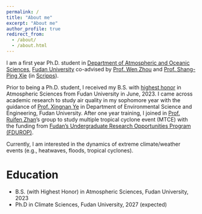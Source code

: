 ```yaml
---
permalink: /
title: "About me"
excerpt: "About me"
author_profile: true
redirect_from: 
  - /about/
  - /about.html
---
```


I am a first year Ph.D. student in [Department of Atmospheric and Oceanic Sciences](https://atmsci.fudan.edu.cn), [Fudan University](https://www.fudan.edu.cn) co-advised by [Prof. Wen Zhou](https://atmsci.fudan.edu.cn/97/c3/c14809a432067/page.htm) and [Prof. Shang-Ping Xie](https://sxie.scrippsprofiles.ucsd.edu/) (in [Scripps](https://scripps.ucsd.edu/)). 

Prior to being a Ph.D. student, I received my B.S. with [highest honor](https://mp.weixin.qq.com/s/IrSmcYiTu8evdjnnex3WtQ) in Atmospheric Sciences from Fudan University in June, 2023. I came across academic research to study air quality in my sophomore year with the guidance of [Prof. Xingnan Ye](https://environment.fudan.edu.cn/5b/8b/c30977a351115/page.htm) in Department of Environmental Science and Engineering, Fudan University. After one year training, I joined in [Prof. Ruifen Zhan](https://atmsci.fudan.edu.cn/79/c2/c14809a162242/page.htm)’s group to study multiple tropical cyclone event (MTCE) with the funding from [Fudan’s Undergraduate Research Opportunities Program (FDUROP)](https://www.fudan.edu.cn/2019/0423/c515a95967/page.htm). 

Currently, I am interested in the dynamics of extreme climate/weather events (e.g., heatwaves, floods, tropical cyclones).


Education
======
* B.S. (with Highest Honor) in Atmospheric Sciences, Fudan University, 2023
* Ph.D in Climate Sciences, Fudan University, 2027 (expected)
